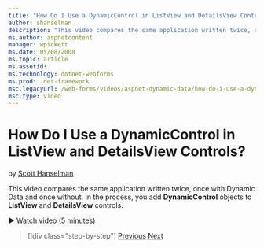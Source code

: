 ```yaml
---
title: "How Do I Use a DynamicControl in ListView and DetailsView Controls? | Microsoft Docs"
author: shanselman
description: "This video compares the same application written twice, once with Dynamic Data and once without. In the process, you add DynamicControl objects to ListView a..."
ms.author: aspnetcontent
manager: wpickett
ms.date: 05/08/2008
ms.topic: article
ms.assetid: 
ms.technology: dotnet-webforms
ms.prod: .net-framework
msc.legacyurl: /web-forms/videos/aspnet-dynamic-data/how-do-i-use-a-dynamiccontrol-in-listview-and-detailsview-controls
msc.type: video
---
```

How Do I Use a DynamicControl in ListView and DetailsView Controls?
====================
by [Scott Hanselman](https://github.com/shanselman)

This video compares the same application written twice, once with Dynamic Data and once without. In the process, you add **DynamicControl** objects to **ListView** and **DetailsView** controls.

[&#9654; Watch video (5 minutes)](https://channel9.msdn.com/Blogs/ASP-NET-Site-Videos/how-do-i-use-a-dynamiccontrol-in-listview-and-detailsview-controls)

>[!div class="step-by-step"]
[Previous](how-do-i-display-unknown-datatypes.md)
[Next](getting-started-with-dynamic-data.md)